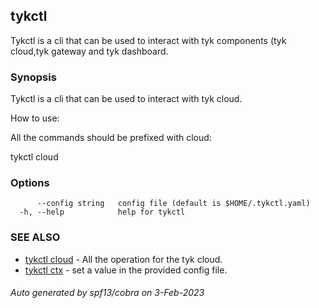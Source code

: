 ## tykctl

Tykctl is a cli that can be used to interact with tyk components (tyk cloud,tyk gateway and tyk dashboard.

### Synopsis


Tykctl is a cli that can be used to interact with tyk cloud.

How to use:

All the commands should be prefixed with cloud:

tykctl cloud <subcommand here>


### Options

```
      --config string   config file (default is $HOME/.tykctl.yaml)
  -h, --help            help for tykctl
```

### SEE ALSO

* [tykctl cloud](tykctl_cloud.md)	 - All the operation for the tyk cloud.
* [tykctl ctx](tykctl_ctx.md)	 - set a value in the provided config file.

###### Auto generated by spf13/cobra on 3-Feb-2023
